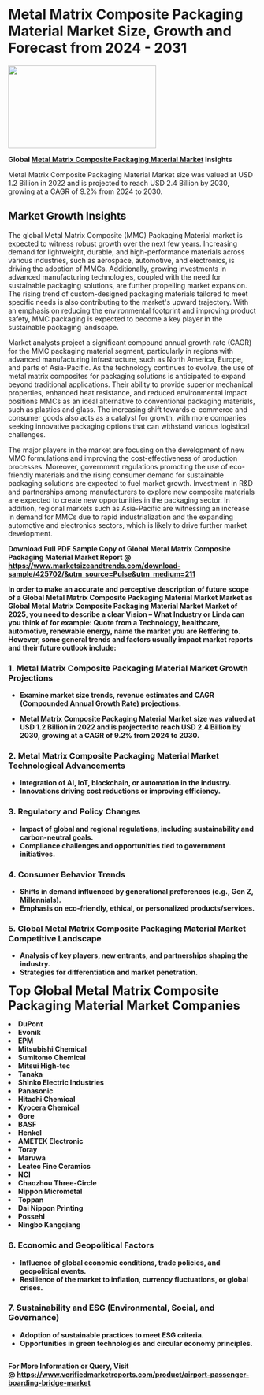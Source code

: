 <H1>Metal Matrix Composite Packaging Material Market Size, Growth and Forecast from 2024 - 2031</H1><img class="aligncenter size-medium wp-image-584254" src="https://thirdeyenews.in/wp-content/uploads/2024/09/Global-Market-Research-300x168.jpeg" alt="" width="300" height="168" /><p><strong>Global&nbsp;<a href="https://www.marketsizeandtrends.com/download-sample/425702/&amp;utm_source=Pulse&amp;utm_medium=211">Metal Matrix Composite Packaging Material Market</a> Insights</strong></p><p>Metal Matrix Composite Packaging Material Market size was valued at USD 1.2 Billion in 2022 and is projected to reach USD 2.4 Billion by 2030, growing at a CAGR of 9.2% from 2024 to 2030.</p><p><h2>Market Growth Insights</h2> <p>The global Metal Matrix Composite (MMC) Packaging Material market is expected to witness robust growth over the next few years. Increasing demand for lightweight, durable, and high-performance materials across various industries, such as aerospace, automotive, and electronics, is driving the adoption of MMCs. Additionally, growing investments in advanced manufacturing technologies, coupled with the need for sustainable packaging solutions, are further propelling market expansion. The rising trend of custom-designed packaging materials tailored to meet specific needs is also contributing to the market's upward trajectory. With an emphasis on reducing the environmental footprint and improving product safety, MMC packaging is expected to become a key player in the sustainable packaging landscape.</p> <p><strong></strong></p> <p>Market analysts project a significant compound annual growth rate (CAGR) for the MMC packaging material segment, particularly in regions with advanced manufacturing infrastructure, such as North America, Europe, and parts of Asia-Pacific. As the technology continues to evolve, the use of metal matrix composites for packaging solutions is anticipated to expand beyond traditional applications. Their ability to provide superior mechanical properties, enhanced heat resistance, and reduced environmental impact positions MMCs as an ideal alternative to conventional packaging materials, such as plastics and glass. The increasing shift towards e-commerce and consumer goods also acts as a catalyst for growth, with more companies seeking innovative packaging options that can withstand various logistical challenges. <p>The major players in the market are focusing on the development of new MMC formulations and improving the cost-effectiveness of production processes. Moreover, government regulations promoting the use of eco-friendly materials and the rising consumer demand for sustainable packaging solutions are expected to fuel market growth. Investment in R&D and partnerships among manufacturers to explore new composite materials are expected to create new opportunities in the packaging sector. In addition, regional markets such as Asia-Pacific are witnessing an increase in demand for MMCs due to rapid industrialization and the expanding automotive and electronics sectors, which is likely to drive further market development.</p> <p><strong></p><p><span class=""><strong>Download Full PDF Sample Copy of Global Metal Matrix Composite Packaging Material Market Report</strong> @ <a href="https://www.marketsizeandtrends.com/download-sample/425702/&amp;utm_source=Pulse&amp;utm_medium=211" target="_blank">https://www.marketsizeandtrends.com/download-sample/425702/&amp;utm_source=Pulse&amp;utm_medium=211</a></span></p><p>In order to make an accurate and perceptive description of future scope of a Global&nbsp;Metal Matrix Composite Packaging Material Market Market as Global&nbsp;Metal Matrix Composite Packaging Material Market Market of 2025, you need to describe a clear Vision &ndash; What Industry or Linda can you think of for example: Quote from a Technology, healthcare, automotive, renewable energy, name the market you are Reffering to. However, some general trends and factors usually impact market reports and their future outlook include:</p><h3>1.&nbsp;<strong>Metal Matrix Composite Packaging Material Market Growth Projections</strong></h3><ul><li>Examine market size trends, revenue estimates and CAGR (Compounded Annual Growth Rate) projections.</li><li><p>Metal Matrix Composite Packaging Material Market size was valued at USD 1.2 Billion in 2022 and is projected to reach USD 2.4 Billion by 2030, growing at a CAGR of 9.2% from 2024 to 2030.</p></li></ul><h3>2.&nbsp;<strong>Metal Matrix Composite Packaging Material Market Technological Advancements</strong></h3><ul><li>Integration of AI, IoT, blockchain, or automation in the industry.</li><li>Innovations driving cost reductions or improving efficiency.</li></ul><h3>3.&nbsp;<strong>Regulatory and Policy Changes</strong></h3><ul><li>Impact of global and regional regulations, including sustainability and carbon-neutral goals.</li><li>Compliance challenges and opportunities tied to government initiatives.</li></ul><h3>4.&nbsp;<strong>Consumer Behavior Trends</strong></h3><ul><li>Shifts in demand influenced by generational preferences (e.g., Gen Z, Millennials).</li><li>Emphasis on eco-friendly, ethical, or personalized products/services.</li></ul><h3>5.&nbsp;<strong>Global Metal Matrix Composite Packaging Material Market Competitive Landscape</strong></h3><ul><li>Analysis of key players, new entrants, and partnerships shaping the industry.</li><li>Strategies for differentiation and market penetration.</li></ul><p data-pm-slice="1 1 []"><span style="color: inherit; font-family: inherit; font-size: 25px;">Top Global Metal Matrix Composite Packaging Material Market Companies</span></p><div class="" data-test-id=""><p><li>DuPont</li><li> Evonik</li><li> EPM</li><li> Mitsubishi Chemical</li><li> Sumitomo Chemical</li><li> Mitsui High-tec</li><li> Tanaka</li><li> Shinko Electric Industries</li><li> Panasonic</li><li> Hitachi Chemical</li><li> Kyocera Chemical</li><li> Gore</li><li> BASF</li><li> Henkel</li><li> AMETEK Electronic</li><li> Toray</li><li> Maruwa</li><li> Leatec Fine Ceramics</li><li> NCI</li><li> Chaozhou Three-Circle</li><li> Nippon Micrometal</li><li> Toppan</li><li> Dai Nippon Printing</li><li> Possehl</li><li> Ningbo Kangqiang</li></p></div><h3>6.&nbsp;<strong>Economic and Geopolitical Factors</strong></h3><ul><li>Influence of global economic conditions, trade policies, and geopolitical events.</li><li>Resilience of the market to inflation, currency fluctuations, or global crises.</li></ul><h3>7.&nbsp;<strong>Sustainability and ESG (Environmental, Social, and Governance)</strong></h3><ul><li>Adoption of sustainable practices to meet ESG criteria.</li><li>Opportunities in green technologies and circular economy principles.</li></ul><h2><strong style="font-size: 14px;">For More Information or Query, Visit @&nbsp;</strong><a style="background-color: #ffffff; font-size: 14px;" href="https://www.marketsizeandtrends.com/report/metal-matrix-composite-packaging-material-market/" target="_blank">https://www.verifiedmarketreports.com/product/airport-passenger-boarding-bridge-market</a></h2>
